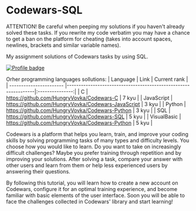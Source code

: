 # Codewars-SQL
ATTENTION! Be careful when peeping my solutions if you haven't already solved these tasks. If you rewrite my code verbatim you may have a chance to get a ban on the platform for cheating (takes into account spaces, newlines, brackets and similar variable names).

My assignment solutions of Codewars tasks by using SQL.

[![Profile badge](https://www.codewars.com/users/HungryVovka/badges/large)](https://www.codewars.com/users/HungryVovka)

Orher programming languages sollutions:
| Language                | Link                                                           |  Current rank   |
| ----------------------- |----------------------------------------------------------------|:---------------:|
| С                       | https://github.com/HungryVovka/Codewars-C                      | 7 kyu           |
| JavaScript              | https://github.com/HungryVovka/Codewars-JavaScript             | 3 kyu           |
| Python                  | https://github.com/HungryVovka/Codewars-Python                 | 3 kyu           |
| SQL                     | https://github.com/HungryVovka/Codewars-SQL                    | 5 kyu           |
| VisualBasic             | https://github.com/HungryVovka/Codewars-Python                 | 5 kyu           |

Codewars is a platform that helps you learn, train, and improve your coding skills by solving programming tasks of many types and difficulty levels. You choose how you would like to learn. Do you want to take on increasingly difficult challenges? Maybe you prefer training through repetition and by improving your solutions. After solving a task, compare your answer with other users and learn from them or help less experienced users by answering their questions.

By following this tutorial, you will learn how to create a new account on Codewars, configure it for an optimal training experience, and become familiar with basic elements of the user interface. Soon you will be able to face the challenges collected in Codewars' library and start learning!
